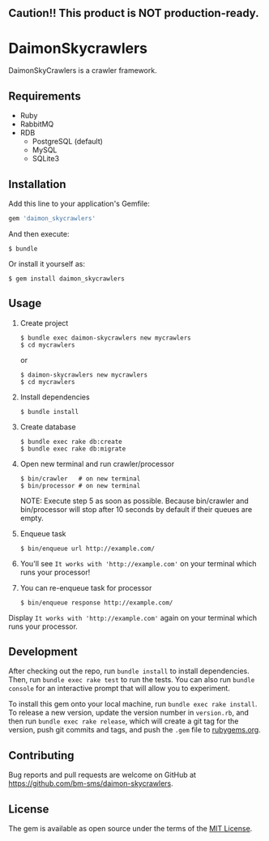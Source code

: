 ## Caution!! This product is NOT production-ready.

# DaimonSkycrawlers

DaimonSkyCrawlers is a crawler framework.

## Requirements

- Ruby
- RabbitMQ
- RDB
  - PostgreSQL (default)
  - MySQL
  - SQLite3

## Installation

Add this line to your application's Gemfile:

```ruby
gem 'daimon_skycrawlers'
```

And then execute:

    $ bundle

Or install it yourself as:

    $ gem install daimon_skycrawlers

## Usage

1. Create project

     ```
     $ bundle exec daimon-skycrawlers new mycrawlers
     $ cd mycrawlers
     ```
     or
     ```
     $ daimon-skycrawlers new mycrawlers
     $ cd mycrawlers
     ```

2. Install dependencies

     ```
     $ bundle install
     ```

3. Create database

     ```
     $ bundle exec rake db:create
     $ bundle exec rake db:migrate
     ```

4. Open new terminal and run crawler/processor

     ```
     $ bin/crawler   # on new terminal
     $ bin/processor # on new terminal
     ```

    NOTE: Execute step 5 as soon as possible. Because bin/crawler and
    bin/processor will stop after 10 seconds by default if their
    queues are empty.

5. Enqueue task

     ```
     $ bin/enqueue url http://example.com/
     ```

6. You'll see `It works with 'http://example.com'` on your terminal which runs your processor!
7. You can re-enqueue task for processor

     ```
     $ bin/enqueue response http://example.com/
     ```

Display `It works with 'http://example.com'` again on your terminal which runs your processor.

## Development

After checking out the repo, run `bundle install` to install dependencies. Then, run `bundle exec rake test` to run the tests. You can also run `bundle console` for an interactive prompt that will allow you to experiment.

To install this gem onto your local machine, run `bundle exec rake install`. To release a new version, update the version number in `version.rb`, and then run `bundle exec rake release`, which will create a git tag for the version, push git commits and tags, and push the `.gem` file to [rubygems.org](https://rubygems.org).

## Contributing

Bug reports and pull requests are welcome on GitHub at https://github.com/bm-sms/daimon-skycrawlers.


## License

The gem is available as open source under the terms of the [MIT License](http://opensource.org/licenses/MIT).

